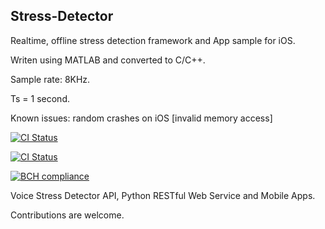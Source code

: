 ## Stress-Detector

Realtime, offline stress detection framework and App sample for iOS.

Writen using MATLAB and converted to C/C++.

Sample rate: 8KHz.

Ts = 1 second.

Known issues: random crashes on iOS [invalid memory access]

[![CI Status](http://img.shields.io/travis/maxmousee/Stress-Detector.svg?style=flat)](https://travis-ci.org/maxmousee/Stress-Detector)

[![CI Status](https://circleci.com/gh/maxmousee/Stress-Detector.svg?style=shield&circle-token=:circle-token)](https://circleci.com/gh/maxmousee/Stress-Detector)

[![BCH compliance](https://bettercodehub.com/edge/badge/maxmousee/Stress-Detector?branch=master)](https://bettercodehub.com/)

Voice Stress Detector API, Python RESTful Web Service and Mobile Apps.

Contributions are welcome.
